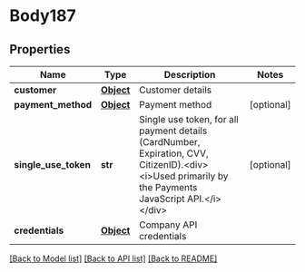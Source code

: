 # Body187

## Properties
Name | Type | Description | Notes
------------ | ------------- | ------------- | -------------
**customer** | [**Object**](Object.md) | Customer details | 
**payment_method** | [**Object**](Object.md) | Payment method | [optional] 
**single_use_token** | **str** | Single use token, for all payment details (CardNumber, Expiration, CVV, CitizenID).&lt;div&gt;&lt;i&gt;Used primarily by the Payments JavaScript API.&lt;/i&gt;&lt;/div&gt; | [optional] 
**credentials** | [**Object**](Object.md) | Company API credentials | 

[[Back to Model list]](../README.md#documentation-for-models) [[Back to API list]](../README.md#documentation-for-api-endpoints) [[Back to README]](../README.md)


